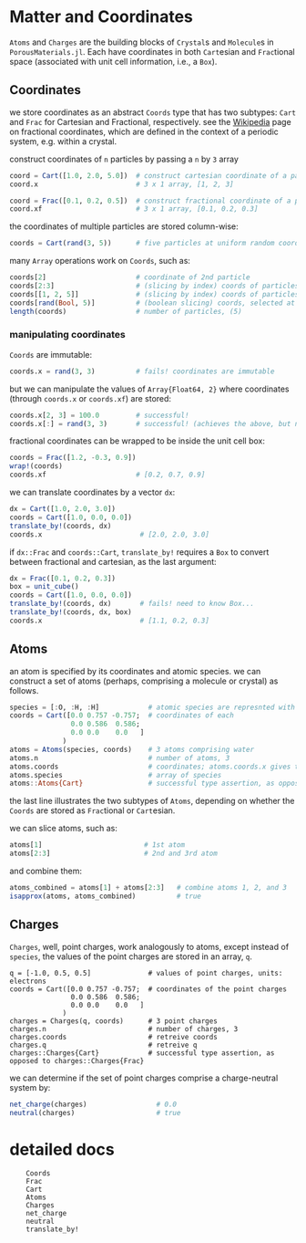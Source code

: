# Matter and Coordinates

`Atoms` and `Charges` are the building blocks of `Crystal`s and `Molecule`s in `PorousMaterials.jl`. Each have coordinates in both `Cart`esian and `Frac`tional space (associated with unit cell information, i.e., a `Box`).

## Coordinates

we store coordinates as an abstract `Coords` type that has two subtypes: `Cart` and `Frac` for Cartesian and Fractional, respectively.
see the [Wikipedia](https://en.wikipedia.org/wiki/Fractional_coordinates) page on fractional coordinates, which are defined in the context of a periodic system, e.g. within a crystal.

construct coordinates of `n` particles by passing a `n` by `3` array 
```julia
coord = Cart([1.0, 2.0, 5.0])  # construct cartesian coordinate of a particle
coord.x                        # 3 x 1 array, [1, 2, 3]

coord = Frac([0.1, 0.2, 0.5])  # construct fractional coordinate of a particle
coord.xf                       # 3 x 1 array, [0.1, 0.2, 0.3]
```

the coordinates of multiple particles are stored column-wise:
```julia
coords = Cart(rand(3, 5))      # five particles at uniform random coordinates
```

many `Array` operations work on `Coords`, such as:
```julia
coords[2]                      # coordinate of 2nd particle
coords[2:3]                    # (slicing by index) coords of particles 2 and 3
coords[[1, 2, 5]]              # (slicing by index) coords of particles 1, 2, and 5
coords[rand(Bool, 5)]          # (boolean slicing) coords, selected at random
length(coords)                 # number of particles, (5)
```

### manipulating coordinates

`Coords` are immutable:
```julia
coords.x = rand(3, 3)          # fails! coordinates are immutable
```
but we can manipulate the values of `Array{Float64, 2}` where coordinates (through `coords.x` or `coords.xf`) are stored:

```julia
coords.x[2, 3] = 100.0         # successful!
coords.x[:] = rand(3, 3)       # successful! (achieves the above, but need the [:] to say "overwrite all of the elements"
```

fractional coordinates can be wrapped to be inside the unit cell box:
```julia
coords = Frac([1.2, -0.3, 0.9])
wrap!(coords)
coords.xf                      # [0.2, 0.7, 0.9]
```

we can translate coordinates by a vector `dx`:
```julia
dx = Cart([1.0, 2.0, 3.0])
coords = Cart([1.0, 0.0, 0.0])  
translate_by!(coords, dx)
coords.x                        # [2.0, 2.0, 3.0]
```

if `dx::Frac` and `coords::Cart`, `translate_by!` requires a `Box` to convert between fractional and cartesian, as the last argument:
```julia
dx = Frac([0.1, 0.2, 0.3])
box = unit_cube()
coords = Cart([1.0, 0.0, 0.0])
translate_by!(coords, dx)       # fails! need to know Box...
translate_by!(coords, dx, box)
coords.x                        # [1.1, 0.2, 0.3]
```

## Atoms

an atom is specified by its coordinates and atomic species. we can construct a set of atoms (perhaps, comprising a molecule or crystal) as follows.

```julia
species = [:O, :H, :H]            # atomic species are represnted with Symbols
coords = Cart([0.0 0.757 -0.757;  # coordinates of each
               0.0 0.586  0.586; 
               0.0 0.0    0.0   ]
             )
atoms = Atoms(species, coords)    # 3 atoms comprising water
atoms.n                           # number of atoms, 3
atoms.coords                      # coordinates; atoms.coords.x gives the array of coords
atoms.species                     # array of species
atoms::Atoms{Cart}                # successful type assertion, as opposed to atoms::Atoms{Frac}
```

the last line illustrates the two subtypes of `Atoms`, depending on whether the `Coords` are stored as `Frac`tional or `Cart`esian.

we can slice atoms, such as:
```julia
atoms[1]                         # 1st atom
atoms[2:3]                       # 2nd and 3rd atom
```

and combine them:
```julia
atoms_combined = atoms[1] + atoms[2:3]   # combine atoms 1, 2, and 3
isapprox(atoms, atoms_combined)          # true
```

## Charges

`Charges`, well, point charges, work analogously to atoms, except instead of `species`, the values of the point charges are stored in an array, `q`.

```
q = [-1.0, 0.5, 0.5]              # values of point charges, units: electrons
coords = Cart([0.0 0.757 -0.757;  # coordinates of the point charges
               0.0 0.586  0.586; 
               0.0 0.0    0.0   ]
             )
charges = Charges(q, coords)      # 3 point charges
charges.n                         # number of charges, 3
charges.coords                    # retreive coords
charges.q                         # retreive q
charges::Charges{Cart}            # successful type assertion, as opposed to charges::Charges{Frac}
```

we can determine if the set of point charges comprise a charge-neutral system by:
```julia
net_charge(charges)                 # 0.0
neutral(charges)                    # true
```

# detailed docs

```@docs
    Coords
    Frac
    Cart
    Atoms
    Charges
    net_charge
    neutral
    translate_by!
```
